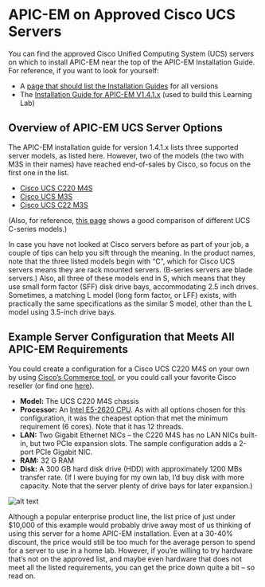 
# APIC-EM on Approved Cisco UCS Servers
You can find the approved Cisco Unified Computing System (UCS) servers on which to install APIC-EM near the top of the APIC-EM Installation Guide. For reference, if you want to look for yourself:

- A [page that should list the Installation Guides](http://www.cisco.com/c/en/us/support/cloud-systems-management/one-enterprise-network-controller/products-installation-guides-list.html) for all versions
- The [Installation Guide for APIC-EM V1.4.1.x](http://www.cisco.com/c/en/us/td/docs/cloud-systems-management/application-policy-infrastructure-controller-enterprise-module/1-4-x/install_1-4-1-x/b_apic_em_install_guide_v_1-4-1-x.html) (used to build this Learning Lab)

## Overview of APIC-EM UCS Server Options
The APIC-EM installation guide for version 1.4.1.x lists three supported server models, as listed here. However, two of the models (the two with M3S in their names) have reached end-of-sales by Cisco, so focus on the first one in the list.

- [Cisco UCS C220 M4S](http://www.cisco.com/c/dam/en/us/products/collateral/servers-unified-computing/ucs-c-series-rack-servers/c220m4-sff-spec-sheet.pdf)
- [Cisco UCS M3S](http://www.cisco.com/c/en/us/products/servers-unified-computing/ucs-c220-m3-rack-server/index.html)
- [Cisco UCS C22 M3S](http://www.cisco.com/c/en/us/products/servers-unified-computing/ucs-c22-m3-rack-server/index.html)

(Also, for reference, [this page](http://www.cisco.com/c/en/us/products/servers-unified-computing/ucs-c-series-rack-servers/models-comparison.html) shows a good comparison of different UCS C-series models.)

In case you have not looked at Cisco servers before as part of your job, a couple of tips can help you sift through the meaning.  In the product names, note that the three listed models begin with “C”, which for Cisco UCS servers means they are rack mounted servers. (B-series servers are blade servers.) Also, all three of these models end in S, which means that they use small form factor (SFF) disk drive bays, accommodating 2.5 inch drives. Sometimes, a matching L model (long form factor, or LFF) exists, with practically the same specifications as the similar S model, other than the L model using 3.5-inch drive bays.

## Example Server Configuration that Meets All APIC-EM Requirements

You could create a configuration for a Cisco UCS C220 M4S on your own by using [Cisco’s Commerce tool](https://apps.cisco.com/Commerce/guest), or you could call your favorite Cisco reseller (or find one [here](https://www.cisco.com/go/partnerlocator/)). 

- **Model:** The UCS C220 M4S chassis
- **Processor:** An [Intel E5-2620 CPU](http://ark.intel.com/products/64594/Intel-Xeon-Processor-E5-2620-15M-Cache-2_00-GHz-7_20-GTs-Intel-QPI).  As with all options chosen for this configuration, it was the cheapest option that met the minimum requirement (6 cores). Note that it has 12 threads.
- **LAN:** Two Gigabit Ethernet NICs – the C220 M4S has no LAN NICs built-in, but two PCIe expansion slots. The sample configuration adds a 2-port PCIe Gigabit NIC.
- **RAM:** 32 G RAM
- **Disk:** A 300 GB hard disk drive (HDD) with approximately 1200 MBs transfer rate. (If I were buying for my own lab, I’d buy disk with more capacity. Note that the server plenty of drive bays for later expansion.)

![alt text](/posts/files/home-setup/assets/images/apic-25.png )

Although a popular enterprise product line, the list price of just under $10,000 of this example would probably drive away most of us thinking of using this server for a home APIC-EM installation. Even at a 30-40% discount, the price would still be too much for the average person to spend for a server to use in a home lab. However, if you’re willing to try hardware that’s not on the approved list, and maybe even hardware that does not meet all the listed requirements, you can get the price down quite a bit – so read on.

